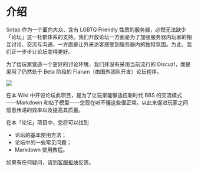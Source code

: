 # 介绍

Sotap 作为一个面向大众、含有 LGBTQ Friendly 性质的服务器，必然无法缺少「论坛」这一社群体系的支持。我们开放论坛一方面是为了加强服务器内玩家的相互讨论、交流与沟通，一方面是让外来访客感受到服务器内的独特氛围。为此，我们正一步步让论坛变得更好。

为了给玩家营造一个更好的讨论环境，我们并没有采用当前流行的 Discuz!，而是采用了仍然处于 Beta 阶段的 Flarum（由国外团队开发）论坛程序。

![](https://i.loli.net/2019/08/09/3Kb9EYt67hwoZuy.png)

在本 Wiki 中开设论坛此项目，是为了让玩家能够适应新时代 BBS 的交流模式——Markdown 和帖子模型——您现在听不懂这些很正常。以此来促进玩家之间信息传递的效率以及提高其质量。

在本「论坛」项目中，您将可以找到

- 论坛的基本使用方法；
- 论坛中的一些常见问题；
- Markdown 使用教程。

如果有任何疑问，请到[客服板块](//g.sotap.org/t/support)反馈。
